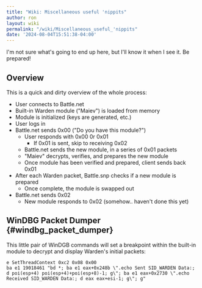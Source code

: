 ```yaml
---
title: "Wiki: Miscellaneous useful 'nippits"
author: ron
layout: wiki
permalink: "/wiki/Miscellaneous_useful_'nippits"
date: '2024-08-04T15:51:38-04:00'
---
```


I\'m not sure what\'s going to end up here, but I\'ll know it when I see it. Be prepared!

## Overview

This is a quick and dirty overview of the whole process:

-   User connects to Battle.net
-   Built-in Warden module (\"Maiev\") is loaded from memory
-   Module is initialized (keys are generated, etc.)
-   User logs in
-   Battle.net sends 0x00 (\"Do you have this module?\")
    -   User responds with 0x00 0r 0x01
        -   If 0x01 is sent, skip to receiving 0x02
    -   Battle.net sends the new module, in a series of 0x01 packets
    -   \"Maiev\" decrypts, verifies, and prepares the new module
    -   Once module has been verified and prepared, client sends back 0x01
-   After each Warden packet, Battle.snp checks if a new module is prepared
    -   Once complete, the module is swapped out
-   Battle.net sends 0x02
    -   New module responds to 0x02 (somehow.. haven\'t done this yet)

## WinDBG Packet Dumper {#windbg_packet_dumper}

This little pair of WinDGB commands will set a breakpoint within the built-in module to decrypt and display Warden\'s initial packets:

    e SetThreadContext 0xc2 0x08 0x00
    ba e1 19018461 "bd *; ba e1 eax+0x248b \".echo Sent SID_WARDEN Data:; d poi(esp+4) poi(esp+4)+poi(esp+8)-1; g\"; ba e1 eax+0x2730 \".echo Received SID_WARDEN Data:; d eax eax+esi-1; g\"; g"
